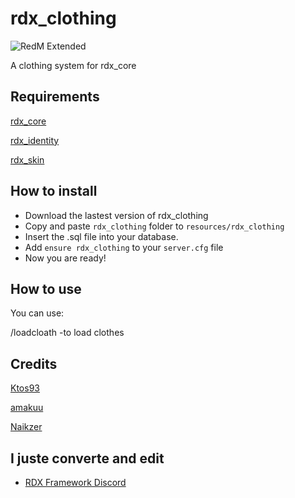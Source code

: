 # rdx_clothing
![RedM Extended](https://cdn.discordapp.com/attachments/842208552927100938/886037073256128542/roupas.png)

A clothing system for rdx_core

## Requirements

[rdx_core](https://github.com/Redm-Extended-PT/rdx_core)

[rdx_identity](https://github.com/Redm-Extended-PT/rdx_identity)

[rdx_skin](https://github.com/Redm-Extended-PT/rdx_skin)

## How to install
* Download the lastest version of rdx_clothing
* Copy and paste ```rdx_clothing``` folder to ```resources/rdx_clothing```
* Insert the .sql file into your database.
* Add ```ensure rdx_clothing``` to your ```server.cfg``` file
* Now you are ready!

## How to use
You can use:

/loadcloath -to load clothes

## Credits
[Ktos93](http://github.com/Ktos93)

[amakuu](http://github.com/amakuu)

[Naikzer](https://github.com/Naikzer) 

## I juste converte and edit 
- [RDX Framework Discord](https://discord.gg/VkhUUGHpNs)

